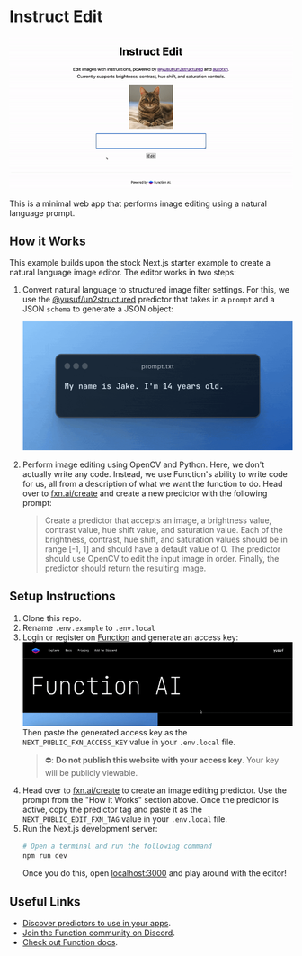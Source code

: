 # Instruct Edit
![instruct-edit](/instruct-edit.gif)

This is a minimal web app that performs image editing using a natural language prompt.

## How it Works
This example builds upon the stock Next.js starter example to create a natural language image editor. The editor works in two steps:
1. Convert natural language to structured image filter settings. For this, we use the [@yusuf/un2structured](https://www.fxn.ai/@yusuf/un2structured) predictor that takes in a `prompt` and a JSON `schema` to generate a JSON object:

    ![un2structured](un2structured.gif)

2. Perform image editing using OpenCV and Python. Here, we don't actually write any code. Instead, we use Function's ability to write code for us, all from a description of what we want the function to do. Head over to [fxn.ai/create](https://fxn.ai/create) and create a new predictor with the following prompt:
    > Create a predictor that accepts an image, a brightness value, contrast value, hue shift value, and saturation value. Each of the brightness, contrast, hue shift, and saturation values should be in range [-1, 1] and should have a default value of 0. The predictor should use OpenCV to edit the input image in order. Finally, the predictor should return the resulting image.

## Setup Instructions
1. Clone this repo.
2. Rename `.env.example` to `.env.local`
3. Login or register on [Function](https://fxn.ai) and generate an access key:
    ![generate access key](https://raw.githubusercontent.com/fxnai/.github/main/access_key.gif) <br/>
    Then paste the generated access key as the `NEXT_PUBLIC_FXN_ACCESS_KEY` value in your `.env.local` file.
    > ⛔: **Do not publish this website with your access key**. Your key will be publicly viewable.
4. Head over to [fxn.ai/create](https://fxn.ai/create) to create an image editing predictor. Use the prompt from the "How it Works" section above. Once the predictor is active, copy the predictor tag and paste it as the `NEXT_PUBLIC_EDIT_FXN_TAG` value in your `.env.local` file.
5. Run the Next.js development server:
    ```bash
    # Open a terminal and run the following command
    npm run dev
    ```
    Once you do this, open [localhost:3000](localhost:3000) and play around with the editor!

## Useful Links
- [Discover predictors to use in your apps](https://fxn.ai/explore).
- [Join the Function community on Discord](https://fxn.ai/community).
- [Check out Function docs](https://docs.fxn.ai).